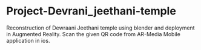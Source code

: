 # Project-Devrani_jeethani-temple
Reconstruction of Dewraani Jeethani temple using blender and deployment in Augmented Reality.
Scan the given QR code from AR-Media Mobile application in ios.
